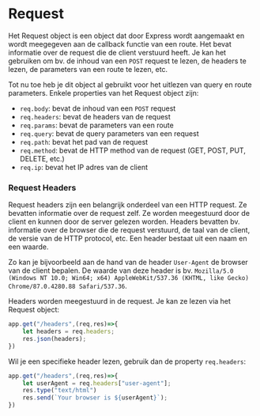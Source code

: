 # Request

Het Request object is een object dat door Express wordt aangemaakt en wordt meegegeven aan de callback functie van een route. Het bevat informatie over de request die de client verstuurd heeft. Je kan het gebruiken om bv. de inhoud van een `POST` request te lezen, de headers te lezen, de parameters van een route te lezen, etc.

Tot nu toe heb je dit object al gebruikt voor het uitlezen van query en route parameters. Enkele properties van het Request object zijn:

* `req.body`: bevat de inhoud van een `POST` request
* `req.headers`: bevat de headers van de request
* `req.params`: bevat de parameters van een route
* `req.query`: bevat de query parameters van een request
* `req.path`: bevat het pad van de request
* `req.method`: bevat de HTTP method van de request (GET, POST, PUT, DELETE, etc.)
* `req.ip`: bevat het IP adres van de client

### Request Headers

Request headers zijn een belangrijk onderdeel van een HTTP request. Ze bevatten informatie over de request zelf. Ze worden meegestuurd door de client en kunnen door de server gelezen worden. Headers bevatten bv. informatie over de browser die de request verstuurd, de taal van de client, de versie van de HTTP protocol, etc. Een header bestaat uit een naam en een waarde.

Zo kan je bijvoorbeeld aan de hand van de header `User-Agent` de browser van de client bepalen. De waarde van deze header is bv. `Mozilla/5.0 (Windows NT 10.0; Win64; x64) AppleWebKit/537.36 (KHTML, like Gecko) Chrome/87.0.4280.88 Safari/537.36`.

Headers worden meegestuurd in de request. Je kan ze lezen via het Request object:

```typescript
app.get("/headers",(req,res)=>{
    let headers = req.headers;
    res.json(headers);
})
```

Wil je een specifieke header lezen, gebruik dan de property `req.headers`:

```typescript
app.get("/headers",(req,res)=>{
    let userAgent = req.headers["user-agent"];
    res.type("text/html")
    res.send(`Your browser is ${userAgent}`);
})
```